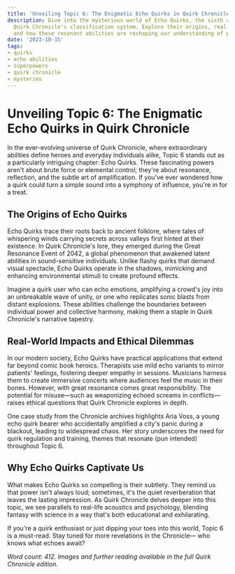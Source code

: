 ```yaml
---
title: 'Unveiling Topic 6: The Enigmatic Echo Quirks in Quirk Chronicle'
description: Dive into the mysterious world of Echo Quirks, the sixth category in
  Quirk Chronicle's classification system. Explore their origins, real-world impacts,
  and how these resonant abilities are reshaping our understanding of personal powers.
date: '2023-10-15'
tags:
- quirks
- echo abilities
- superpowers
- quirk chronicle
- mysteries
---
```


# Unveiling Topic 6: The Enigmatic Echo Quirks in Quirk Chronicle

In the ever-evolving universe of Quirk Chronicle, where extraordinary abilities define heroes and everyday individuals alike, Topic 6 stands out as a particularly intriguing chapter: Echo Quirks. These fascinating powers aren't about brute force or elemental control; they're about resonance, reflection, and the subtle art of amplification. If you've ever wondered how a quirk could turn a simple sound into a symphony of influence, you're in for a treat.

## The Origins of Echo Quirks

Echo Quirks trace their roots back to ancient folklore, where tales of whispering winds carrying secrets across valleys first hinted at their existence. In Quirk Chronicle's lore, they emerged during the Great Resonance Event of 2042, a global phenomenon that awakened latent abilities in sound-sensitive individuals. Unlike flashy quirks that demand visual spectacle, Echo Quirks operate in the shadows, mimicking and enhancing environmental stimuli to create profound effects.

Imagine a quirk user who can echo emotions, amplifying a crowd's joy into an unbreakable wave of unity, or one who replicates sonic blasts from distant explosions. These abilities challenge the boundaries between individual power and collective harmony, making them a staple in Quirk Chronicle's narrative tapestry.

## Real-World Impacts and Ethical Dilemmas

In our modern society, Echo Quirks have practical applications that extend far beyond comic book heroics. Therapists use mild echo variants to mirror patients' feelings, fostering deeper empathy in sessions. Musicians harness them to create immersive concerts where audiences feel the music in their bones. However, with great resonance comes great responsibility. The potential for misuse—such as weaponizing echoed screams in conflicts—raises ethical questions that Quirk Chronicle explores in depth.

One case study from the Chronicle archives highlights Aria Voss, a young echo quirk bearer who accidentally amplified a city's panic during a blackout, leading to widespread chaos. Her story underscores the need for quirk regulation and training, themes that resonate (pun intended) throughout Topic 6.

## Why Echo Quirks Captivate Us

What makes Echo Quirks so compelling is their subtlety. They remind us that power isn't always loud; sometimes, it's the quiet reverberation that leaves the lasting impression. As Quirk Chronicle delves deeper into this topic, we see parallels to real-life acoustics and psychology, blending fantasy with science in a way that's both educational and exhilarating.

If you're a quirk enthusiast or just dipping your toes into this world, Topic 6 is a must-read. Stay tuned for more revelations in the Chronicle— who knows what echoes await?

*Word count: 412. Images and further reading available in the full Quirk Chronicle edition.*

